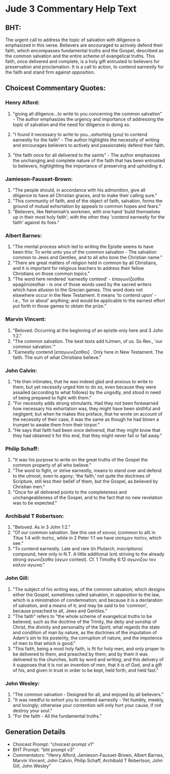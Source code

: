 # Jude 3 Commentary Help Text

## BHT:
The urgent call to address the topic of salvation with diligence is emphasized in this verse. Believers are encouraged to actively defend their faith, which encompasses fundamental truths and the Gospel, described as the common salvation and the entire scheme of evangelical truths. This faith, once delivered and complete, is a holy gift entrusted to believers for preservation and proclamation. It is a call to action, to contend earnestly for the faith and stand firm against opposition.

## Choicest Commentary Quotes:
### Henry Alford:
1. "giving all diligence...to write to you concerning the common salvation" - The author emphasizes the urgency and importance of addressing the topic of salvation and the need for diligence in doing so.

2. "I found it necessary to write to you...exhorting (you) to contend earnestly for the faith" - The author highlights the necessity of writing and encourages believers to actively and passionately defend their faith.

3. "the faith once for all delivered to the saints" - The author emphasizes the unchanging and complete nature of the faith that has been entrusted to believers, highlighting the importance of preserving and upholding it.

### Jamieson-Fausset-Brown:
1. "The people should, in accordance with his admonition, give all diligence to have all Christian graces, and to make their calling sure." 
2. "This community of faith, and of the object of faith, salvation, forms the ground of mutual exhortation by appeals to common hopes and fears." 
3. "Believers, like Nehemiah’s workmen, with one hand 'build themselves up in their most holy faith'; with the other they 'contend earnestly for the faith' against its foes."

### Albert Barnes:
1. "The mental process which led to writing the Epistle seems to have been this: To write unto you of the common salvation - The salvation common to Jews and Gentiles, and to all who bore the Christian name."
2. "There are great matters of religion held in common by all Christians, and it is important for religious teachers to address their fellow Christians on those common topics."
3. "The word here rendered 'earnestly contend' - ἐπαγωνίζεσθαι epagōnizesthai - is one of those words used by the sacred writers which have allusion to the Grecian games. This word does not elsewhere occur in the New Testament. It means 'to contend upon' - i.e., 'for or about' anything; and would be applicable to the earnest effort put forth in those games to obtain the prize."

### Marvin Vincent:
1. "Beloved. Occurring at the beginning of an epistle only here and 3 John 1:2."
2. "The common salvation. The best texts add hJmwn, of us. So Rev., 'our common salvation.'"
3. "Earnestly contend [επαγωνιζεσθαι] . Only here in New Testament. The faith. The sum of what Christians believe."

### John Calvin:
1. "He then intimates, that he was indeed glad and anxious to write to them, but yet necessity urged him to do so, even because they were assailed (according to what follows) by the ungodly, and stood in need of being prepared to fight with them."
2. "For necessity adds strong stimulants. Had they not been forewarned how necessary his exhortation was, they might have been slothful and negligent; but when he makes this preface, that he wrote on account of the necessity of their case, it was the same as though he had blown a trumpet to awake them from their torpor."
3. "He says that faith had been once delivered, that they might know that they had obtained it for this end, that they might never fail or fall away."

### Philip Schaff:
1. "It was his purpose to write on the great truths of the Gospel the common property of all who believe."
2. "The word to fight, or strive earnestly, means to stand over and defend to the utmost, even to agony; 'the faith,' not quite the doctrines of Scripture, still less their belief of them, but the Gospel, as believed by Christian men."
3. "Once for all delivered points to the completeness and unchangeableness of the Gospel, and to the fact that no new revelation was to be expected."

### Archibald T Robertson:
1. "Beloved. As in 3 John 1:2." 
2. "Of our common salvation. See this use of κοινος (common to all) in Titus 1:4 with πιστις, while in 2 Peter 1:1 we have ισοτιμον πιστιν, which see."
3. "To contend earnestly. Late and rare (in Plutarch, inscriptions) compound, here only in N.T. A little additional (επ) striving to the already strong αγωνιζεσθα (αγων contest). Cf. 1 Timothy 6:12 αγωνιζου τον καλον αγωνα."

### John Gill:
1. "The subject of his writing was, of the common salvation; which designs either the Gospel, sometimes called salvation, in opposition to the law, which is a ministration of condemnation; and because it is a declaration of salvation, and a means of it; and may be said to be 'common', because preached to all, Jews and Gentiles."
2. "The faith" refers to "the whole scheme of evangelical truths to be believed; such as the doctrine of the Trinity, the deity and sonship of Christ, the divinity and personality of the Spirit; what regards the state and condition of man by nature, as the doctrines of the imputation of Adam's sin to his posterity, the corruption of nature, and the impotence of men to that which is good."
3. "This faith, being a most holy faith, is fit for holy men, and only proper to be delivered to them, and preached by them; and by them it was delivered to the churches, both by word and writing; and this delivery of it supposes that it is not an invention of men, that it is of God, and a gift of his, and given in trust in order to be kept, held forth, and held fast."

### John Wesley:
1. "The common salvation - Designed for all, and enjoyed by all believers."
2. "It was needful to exhort you to contend earnestly - Yet humbly, meekly, and lovingly; otherwise your contention will only hurt your cause, if not destroy your soul."
3. "For the faith - All the fundamental truths."


## Generation Details
- Choicest Prompt: "choicest prompt v1"
- BHT Prompt: "bht prompt v3"
- Commentators: "Henry Alford, Jamieson-Fausset-Brown, Albert Barnes, Marvin Vincent, John Calvin, Philip Schaff, Archibald T Robertson, John Gill, John Wesley"
